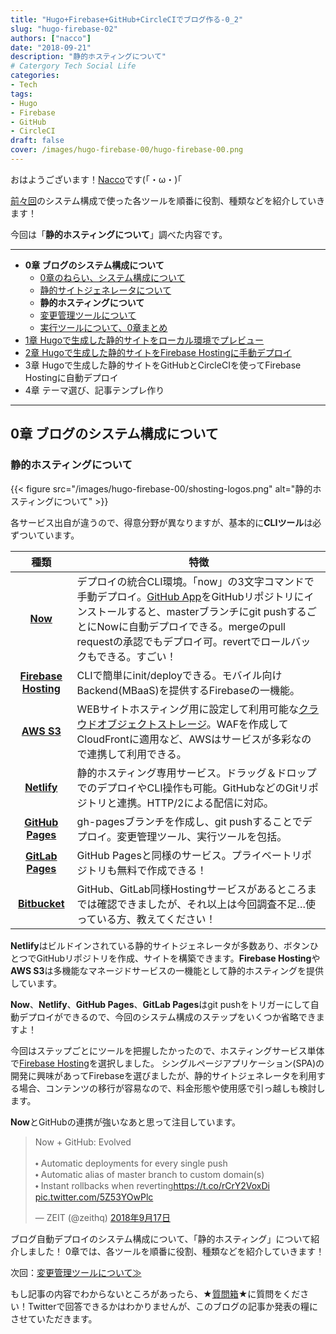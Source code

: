 ```yaml
---
title: "Hugo+Firebase+GitHub+CircleCIでブログ作る-0_2"
slug: "hugo-firebase-02"
authors: ["nacco"]
date: "2018-09-21"
description: "静的ホスティングについて"
# Catergory Tech Social Life
categories:
- Tech
tags:
- Hugo
- Firebase
- GitHub
- CircleCI
draft: false
cover: /images/hugo-firebase-00/hugo-firebase-00.png
---
```


おはようございます！[Nacco](https://twitter.com/climbing_nacco)です(｢・ω・)｢

[前々回](../hugo-firebase-00#システム構成)のシステム構成で使った各ツールを順番に役割、種類などを紹介していきます！

今回は「**静的ホスティングについて**」調べた内容です。

---

- **0章 ブログのシステム構成について**
    - [0章のねらい、システム構成について](../hugo-firebase-00)
    - [静的サイトジェネレータについて](../hugo-firebase-01)
    - **静的ホスティングについて**
    - [変更管理ツールについて](../hugo-firebase-03)
    - [実行ツールについて、0章まとめ](../hugo-firebase-04)
- [1章 Hugoで生成した静的サイトをローカル環境でプレビュー](../hugo-firebase-10)
- [2章 Hugoで生成した静的サイトをFirebase Hostingに手動デプロイ](../hugo-firebase-20)
- 3章 Hugoで生成した静的サイトをGitHubとCircleCIを使ってFirebase Hostingに自動デプロイ
- 4章 テーマ選び、記事テンプレ作り

---
## 0章 ブログのシステム構成について

### 静的ホスティングについて
{{< figure src="/images/hugo-firebase-00/shosting-logos.png" alt="静的ホスティングについて" >}}

各サービス出自が違うので、得意分野が異なりますが、基本的に**CLIツール**は必ずついています。

| 種類                                                                                                                                                                              | 特徴                                                                                                                                                                                                                                                                                     |
| :-------------------------------------------------------------------------------------------------------------------------------------------------------------------------------: | ---------------------------------------------------------------------------------------------------------------------------------------------------------------------------------------------------------------------------------------------------------------------------------------- |
| **[Now](https://zeit.co/now)**                                                                                                                                                    | デプロイの統合CLI環境。「now」の3文字コマンドで手動デプロイ。[GitHub App](https://github.com/apps/now)をGitHubリポジトリにインストールすると、masterブランチにgit pushするごとにNowに自動デプロイできる。mergeのpull requestの承認でもデプロイ可。revertでロールバックもできる。すごい！ |
| **[Firebase Hosting](https://firebase.google.com/docs/hosting/?hl=ja)**                                                                                                           | CLIで簡単にinit/deployできる。モバイル向けBackend(MBaaS)を提供するFirebaseの一機能。                                                                                                                                                                                                     |
| **[AWS S3](https://aws.amazon.com/jp/s3/)**                                                                                                                                       | WEBサイトホスティング用に設定して利用可能な[クラウドオブジェクトストレージ](https://aws.amazon.com/jp/what-is-cloud-object-storage/)。WAFを作成してCloudFrontに適用など、AWSはサービスが多彩なので連携して利用できる。                                                           |
| **[Netlify](https://www.netlify.com/)**                                                                                                                                           | 静的ホスティング専用サービス。ドラッグ＆ドロップでのデプロイやCLI操作も可能。GitHubなどのGitリポジトリと連携。HTTP/2による配信に対応。                                                                                                                                                   |
| **[GitHub Pages](https://pages.github.com/)**                                                                                                                                     | gh-pagesブランチを作成し、git pushすることでデプロイ。変更管理ツール、実行ツールを包括。                                                                                                                                                                                                 |
| **[GitLab Pages](https://about.gitlab.com/features/pages/)**                                                                                                                      | GitHub Pagesと同様のサービス。プライベートリポジトリも無料で作成できる！                                                                                                                                                                                                                 |
| **[Bitbucket](https://confluence.atlassian.com/bitbucket/publishing-a-website-on-bitbucket-cloud-221449776.html#PublishingaWebsiteonBitbucketCloud-ConfigureaWebsiteforHosting)** | GitHub、GitLab同様Hostingサービスがあるところまでは確認できましたが、それ以上は今回調査不足…使っている方、教えてください！                                                                                                                                                               |

**Netlify**はビルドインされている静的サイトジェネレータが多数あり、ボタンひとつでGitHubリポジトリを作成、サイトを構築できます。**Firebase Hosting**や**AWS S3**は多機能なマネージドサービスの一機能として静的ホスティングを提供しています。

**Now**、**Netlify**、**GitHub Pages**、**GitLab Pages**はgit pushをトリガーにして自動デプロイができるので、今回のシステム構成のステップをいくつか省略できますよ！

今回はステップごとにツールを把握したかったので、ホスティングサービス単体で[Firebase Hosting](https://firebase.google.com/docs/hosting/?hl=ja)を選択しました。
シングルページアプリケーション(SPA)の開発に興味があってFirebaseを選びましたが、静的サイトジェネレータを利用する場合、コンテンツの移行が容易なので、料金形態や使用感で引っ越しも検討します。

**Now**とGitHubの連携が強いなあと思って注目しています。

<blockquote class="twitter-tweet" data-lang="ja"><p lang="en" dir="ltr">Now + GitHub: Evolved<br><br>⬩ Automatic deployments for every single push<br>⬩ Automatic alias of master branch to custom domain(s)<br>⬩ Instant rollbacks when reverting<a href="https://t.co/rCrY2VoxDi">https://t.co/rCrY2VoxDi</a> <a href="https://t.co/5Z53YOwPlc">pic.twitter.com/5Z53YOwPlc</a></p>&mdash; ZEIT (@zeithq) <a href="https://twitter.com/zeithq/status/1041734451691175937?ref_src=twsrc%5Etfw">2018年9月17日</a></blockquote>
<script async src="https://platform.twitter.com/widgets.js" charset="utf-8"></script>

ブログ自動デプロイのシステム構成について、「静的ホスティング」について紹介しました！
0章では、各ツールを順番に役割、種類などを紹介していきます！

次回：[変更管理ツールについて≫](../hugo-firebase-03)

もし記事の内容でわからないところがあったら、★[質問箱](https://peing.net/ja/climbing_nacco?event=0)★に質問をください！Twitterで回答できるかはわかりませんが、このブログの記事か発表の糧にさせていただきます。